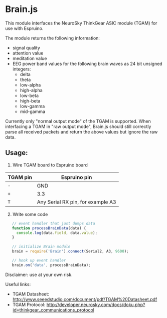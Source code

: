 Brain.js
========
This module interfaces the NeuroSky ThinkGear ASIC module (TGAM) for use with Espruino.

The module returns the following information:
- signal quality
- attention value
- meditation value
- EEG power band values for the following brain waves as 24 bit unsigned integers:
  - delta
  - theta
  - low-alpha
  - high-alpha
  - low-beta
  - high-beta
  - low-gamma
  - mid-gamma
  
Currently only "normal output mode" of the TGAM is supported. When interfacing a TGAM
in "raw output mode", Brain.js should still correctly parse all received packets and
return the above values but ignore the raw data.

Usage:
------

1. Wire TGAM board to Espruino board

  TGAM pin   | Espruino pin
  ---------- | ------------
  `-`        | GND
  `+`        | 3.3
  `T`        | Any Serial RX pin, for example A3

2) Write some code
```javascript
   // event handler that just dumps data
   function processBrainData(data) {
     console.log(data.field, data.value);
   }
   
   // initialize Brain module
   brain = require('Brain').connect(Serial2, A3, 9600);

   // hook up event handler
   brain.on('data', processBrainData);
```

Disclaimer: use at your own risk.

Useful links:

- TGAM Datasheet: http://www.seeedstudio.com/document/pdf/TGAM%20Datasheet.pdf
- TGAM Protocol: http://developer.neurosky.com/docs/doku.php?id=thinkgear_communications_protocol
